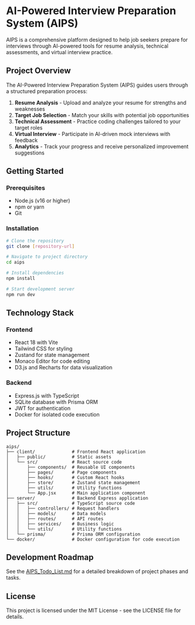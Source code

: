 # AI-Powered Interview Preparation System (AIPS)

AIPS is a comprehensive platform designed to help job seekers prepare for interviews through AI-powered tools for resume analysis, technical assessments, and virtual interview practice.

## Project Overview

The AI-Powered Interview Preparation System (AIPS) guides users through a structured preparation process:

1. **Resume Analysis** - Upload and analyze your resume for strengths and weaknesses
2. **Target Job Selection** - Match your skills with potential job opportunities
3. **Technical Assessment** - Practice coding challenges tailored to your target roles
4. **Virtual Interview** - Participate in AI-driven mock interviews with feedback
5. **Analytics** - Track your progress and receive personalized improvement suggestions

## Getting Started

### Prerequisites

- Node.js (v16 or higher)
- npm or yarn
- Git

### Installation

```bash
# Clone the repository
git clone [repository-url]

# Navigate to project directory
cd aips

# Install dependencies
npm install

# Start development server
npm run dev
```

## Technology Stack

### Frontend
- React 18 with Vite
- Tailwind CSS for styling
- Zustand for state management
- Monaco Editor for code editing
- D3.js and Recharts for data visualization

### Backend
- Express.js with TypeScript
- SQLite database with Prisma ORM
- JWT for authentication
- Docker for isolated code execution

## Project Structure

```
aips/
├── client/              # Frontend React application
│   ├── public/          # Static assets
│   └── src/             # React source code
│       ├── components/  # Reusable UI components
│       ├── pages/       # Page components
│       ├── hooks/       # Custom React hooks
│       ├── store/       # Zustand state management
│       ├── utils/       # Utility functions
│       └── App.jsx      # Main application component
├── server/              # Backend Express application
│   ├── src/             # TypeScript source code
│   │   ├── controllers/ # Request handlers
│   │   ├── models/      # Data models
│   │   ├── routes/      # API routes
│   │   ├── services/    # Business logic
│   │   └── utils/       # Utility functions
│   └── prisma/          # Prisma ORM configuration
└── docker/              # Docker configuration for code execution
```

## Development Roadmap

See the [AIPS_Todo_List.md](./AIPS_Todo_List.md) for a detailed breakdown of project phases and tasks.

## License

This project is licensed under the MIT License - see the LICENSE file for details.